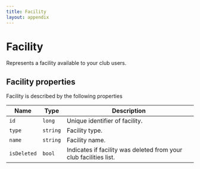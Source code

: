 ```yaml
---
title: Facility
layout: appendix
---
```


# Facility

Represents a facility available to your club users.


## Facility properties

Facility is described by the following properties


Name            | Type      | Description
-----|----------|----------------------
`id`            |`long`     | Unique identifier of facility.
`type`     		|`string`   | Facility type.
`name`    		|`string`   | Facility name.
`isDeleted`     |`bool`     | Indicates if facility was deleted from your club facilities list.

